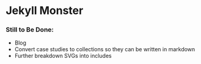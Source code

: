 # Jekyll Monster

### Still to Be Done:
-	Blog
- 	Convert case studies to collections so they can be written in markdown
-  Further breakdown SVGs into includes